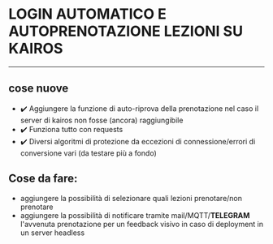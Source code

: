 # LOGIN AUTOMATICO E AUTOPRENOTAZIONE LEZIONI SU KAIROS

----------------------

## cose nuove
- ✔️ Aggiungere la funzione di auto-riprova della prenotazione nel caso il server di kairos non fosse (ancora) raggiungibile
- ✔️ Funziona tutto con requests
- ✔️ Diversi algoritmi di protezione da eccezioni di connessione/errori di conversione vari (da testare più a fondo)


## Cose da fare:

- aggiungere la possibilità di selezionare quali lezioni prenotare/non prenotare
- aggiungere la possibilità di notificare tramite mail/MQTT/**TELEGRAM** l'avvenuta prenotazione per un feedback visivo in caso di deployment in un server headless

